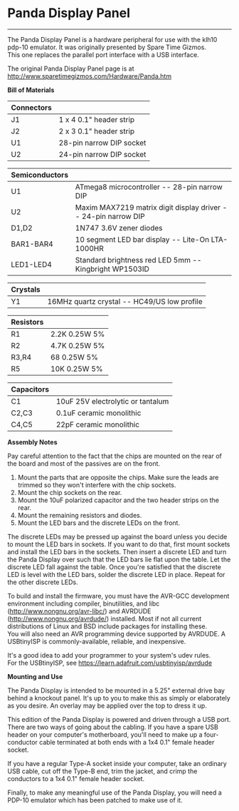 Panda Display Panel
===================

---

The Panda Display Panel is a hardware peripheral for use with the klh10 
pdp-10 emulator.  It was originally presented by Spare Time Gizmos.  
This one replaces the parallel port interface with a USB interface.


The original Panda Display Panel page is at 
http://www.sparetimegizmos.com/Hardware/Panda.htm


**Bill of Materials**

|Connectors| |
|:----------|---|
|J1| 1 x 4 0.1" header strip|
|J2| 2 x 3 0.1" header strip|
|U1| 28-pin narrow DIP socket|
|U2| 24-pin narrow DIP socket|

|Semiconductors| |
|:--------------|---|
|U1|		ATmega8 microcontroller -- 28-pin narrow DIP|
|U2|		Maxim MAX7219 matrix digit display driver -- 24-pin narrow DIP|
|D1,D2|		1N747 3.6V zener diodes|
|BAR1-BAR4|	10 segment LED bar display -- Lite-On LTA-1000HR|
|LED1-LED4|	Standard brightness red LED 5mm -- Kingbright WP1503ID|

|Crystals| |
|:--------|---|
|Y1|		16MHz quartz crystal -- HC49/US low profile|

|Resistors| |
|:---------|---|
|R1|		2.2K 0.25W 5%|
|R2|		4.7K 0.25W 5%|
|R3,R4|		68   0.25W 5%|
|R5|		10K  0.25W 5%|

|Capacitors| |
|:----------|---|
|C1|		10uF 25V electrolytic or tantalum|
|C2,C3|		0.1uF ceramic monolithic|
|C4,C5|		22pF ceramic monolithic|


**Assembly Notes**

Pay careful attention to the fact that the chips are mounted on the rear 
of the board and most of the passives are on the front.

1.  Mount the parts that are opposite the chips.  Make sure the leads 
    are trimmed so they won't interfere with the chip sockets.
2.  Mount the chip sockets on the rear.
3.  Mount the 10uF polarized capacitor and the two header strips on the rear.
4.  Mount the remaining resistors and diodes.
5.  Mount the LED bars and the discrete LEDs on the front.

The discrete LEDs may be pressed up against the board unless you decide 
to mount the LED bars in sockets.  If you want to do that, first mount 
sockets and install the LED bars in the sockets.  Then insert a discrete 
LED and turn the Panda Display over such that the LED bars lie flat upon 
the table.  Let the discrete LED fall against the table.  Once you're 
satisfied that the discrete LED is level with the LED bars, solder the 
discrete LED in place.  Repeat for the other discrete LEDs.

To build and install the firmware, you must have the AVR-GCC development 
environment including compiler, binutilities, and libc 
(http://www.nongnu.org/avr-libc/) and AVRDUDE
(http://www.nongnu.org/avrdude/) installed.  Most if not all current 
distributions of Linux and BSD include packages for installing these.  
You will also need an AVR programming device supported by AVRDUDE.  A 
USBtinyISP is commonly-available, reliable, and inexpensive.

It's a good idea to add your programmer to your system's udev rules.  
For the USBtinyISP, see https://learn.adafruit.com/usbtinyisp/avrdude

**Mounting and Use**

The Panda Display is intended to be mounted in a 5.25" external drive 
bay behind a knockout panel.  It's up to you to make this as simply or 
elaborately as you desire.  An overlay may be applied over the top to 
dress it up.

This edition of the Panda Display is powered and driven through a USB 
port.  There are two ways of going about the cabling.  If you have a 
spare USB header on your computer's motherboard, you'll need to make up 
a four-conductor cable terminated at both ends with a 1x4 0.1" female 
header socket.

If you have a regular Type-A socket inside your computer, take an 
ordinary USB cable, cut off the Type-B end, trim the jacket, and crimp 
the conductors to a 1x4 0.1" female header socket.

Finally, to make any meaningful use of the Panda Display, you will need 
a PDP-10 emulator which has been patched to make use of it.
